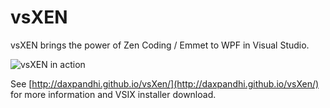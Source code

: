 # vsXEN
vsXEN brings the power of Zen Coding / Emmet to WPF in Visual Studio.

![vsXEN in action](https://github.com/daxpandhi/vsXen/raw/gh-pages/2015-10-13_16-01-12.gif)

See [http://daxpandhi.github.io/vsXen/](http://daxpandhi.github.io/vsXen/) for more information and VSIX installer download.


